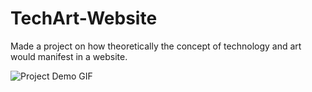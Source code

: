 # TechArt-Website
Made a project on how theoretically the concept of technology and art would manifest in a website.  

![Project Demo GIF](https://github.com/chenweida6220/TechArt-Website/blob/main/Readme/Project%20Demo%20GIF.gif)
